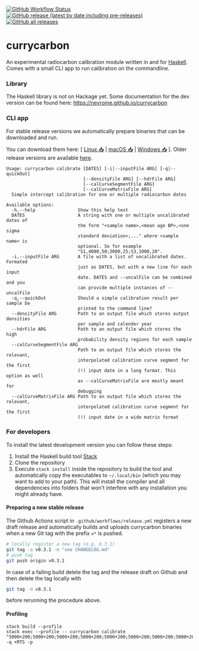 [![GitHub Workflow Status](https://github.com/nevrome/currycarbon/actions/workflows/normalCheck.yml/badge.svg)](https://github.com/nevrome/currycarbon/actions/workflows/normalCheck.yml)
[![GitHub release (latest by date including pre-releases)](https://img.shields.io/github/v/release/nevrome/currycarbon?include_prereleases) 
![GitHub all releases](https://img.shields.io/github/downloads/nevrome/currycarbon/total)](https://github.com/nevrome/currycarbon/releases)

# currycarbon

An experimental radiocarbon calibration module written in and for [Haskell](https://www.haskell.org). Comes with a small CLI app to run calibration on the commandline.

### Library

The Haskell library is not on Hackage yet. Some documentation for the dev version can be found here: https://nevrome.github.io/currycarbon

### CLI app

For stable release versions we automatically prepare binaries that can be downloaded and run.

You can download them here: [ [Linux 📥](https://github.com/nevrome/currycarbon/releases/latest/download/currycarbon-Linux) | [macOS 📥](https://github.com/nevrome/currycarbon/releases/latest/download/currycarbon-macOS) | [Windows 📥](https://github.com/nevrome/currycarbon/releases/latest/download/currycarbon-Windows.exe) ]. Older release versions are available [here](https://github.com/nevrome/currycarbon/releases).

```
Usage: currycarbon calibrate [DATES] [-i|--inputFile ARG] [-q|--quickOut] 
                             [--densityFile ARG] [--hdrFile ARG] 
                             [--calCurveSegmentFile ARG] 
                             [--calCurveMatrixFile ARG]
  Simple intercept calibration for one or multiple radiocarbon dates

Available options:
  -h,--help                Show this help text
  DATES                    A string with one or multiple uncalibrated dates of
                           the form "<sample name>,<mean age BP>,<one sigma
                           standard deviation>;..." where <sample name> is
                           optional. So for example
                           "S1,4000,50;3000,25;S3,1000,20".
  -i,--inputFile ARG       A file with a list of uncalibrated dates. Formated
                           just as DATES, but with a new line for each input
                           date. DATES and --uncalFile can be combined and you
                           can provide multiple instances of --uncalFile
  -q,--quickOut            Should a simple calibration result per sample be
                           printed to the command line?
  --densityFile ARG        Path to an output file which stores output densities
                           per sample and calender year
  --hdrFile ARG            Path to an output file which stores the high
                           probability density regions for each sample
  --calCurveSegmentFile ARG
                           Path to an output file which stores the relevant,
                           interpolated calibration curve segment for the first
                           (!) input date in a long format. This option as well
                           as --calCurveMatrixFile are mostly meant for
                           debugging
  --calCurveMatrixFile ARG Path to an output file which stores the relevant,
                           interpolated calibration curve segment for the first
                           (!) input date in a wide matrix format
```

### For developers

To install the latest development version you can follow these steps:

1. Install the Haskell build tool [Stack](https://docs.haskellstack.org/en/stable/README/)
2. Clone the repository
3. Execute `stack install` inside the repository to build the tool and automatically copy the executables to `~/.local/bin` (which you may want to add to your path). This will install the compiler and all dependencies into folders that won't interfere with any installation you might already have.

#### Preparing a new stable release

The Github Actions script in `.github/workflows/release.yml` registers a new draft release and automatically builds and uploads currycarbon binaries when a new Git tag with the prefix `v*` is pushed. 

```bash
# locally register a new tag (e.g. 0.3.1)
git tag -a v0.3.1 -m "see CHANGELOG.md"
# push tag
git push origin v0.3.1
```

In case of a failing build delete the tag and the release draft on Github and then delete the tag locally with

```bash
git tag -d v0.3.1
```

before rerunning the procedure above.

#### Profiling

```
stack build --profile
stack exec --profile -- currycarbon calibrate "5000+200;5000+200;5000+200;5000+200;5000+200;5000+200;5000+200;5000+200" -q +RTS -p
```
